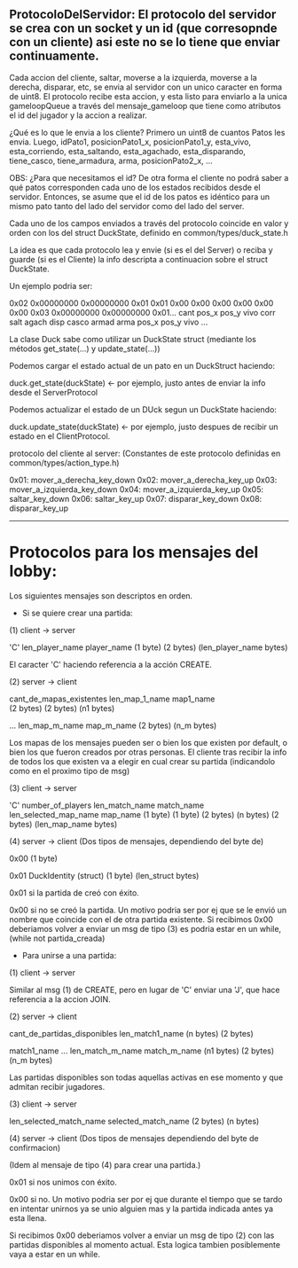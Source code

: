 ## ProtocoloDelServidor: El protocolo del servidor se crea con un socket y un id (que corresopnde con un cliente) asi este no se lo tiene que enviar continuamente.

Cada accion del cliente, saltar, moverse a la izquierda, moverse a la derecha, disparar, etc, se envia al servidor con un unico caracter en forma de uint8. El protocolo recibe esta accion, y esta listo para enviarlo a la unica gameloopQueue a través del mensaje_gameloop que tiene como atributos el id del jugador y la accion a realizar.

¿Qué es lo que le envia a los cliente?
Primero un uint8 de cuantos Patos les envia. Luego, idPato1, posicionPato1_x, posicionPato1_y, esta_vivo, esta_corriendo, esta_saltando, esta_agachado, esta_disparando, tiene_casco, tiene_armadura, arma, posicionPato2_x, ...

OBS: ¿Para que necesitamos el id? De otra forma el cliente no podrá saber a qué patos corresponden cada uno de los estados recibidos desde el servidor.
Entonces, se asume que el id de los patos es idéntico para un mismo pato tanto del lado del servidor como del lado del server.

Cada uno de los campos enviados a través del protocolo coincide en valor y orden con los del struct DuckState, definido en common/types/duck_state.h

La idea es que cada protocolo lea y envie (si es el del Server) o reciba y guarde (si es el Cliente) la info descripta a continuacion sobre el struct DuckState.

Un ejemplo podria ser:

0x02 0x00000000 0x00000000 0x01 0x01  0x00  0x00  0x00  0x00  0x00   0x00   0x03        0x00000000  0x00000000 0x01...
cant   pos_x      pos_y    vivo  corr  salt agach  disp  casco  armad  arma          pos_x        pos_y  vivo ...

La clase Duck sabe como utilizar un DuckState struct (mediante los métodos get_state(...) y update_state(...))

Podemos cargar el estado actual de un pato en un DuckStruct haciendo:

duck.get_state(duckState) <- por ejemplo, justo antes de enviar la info desde el ServerProtocol

Podemos actualizar el estado de un DUck segun un DuckState haciendo:

duck.update_state(duckState) <- por ejemplo, justo despues de recibir un estado en el ClientProtocol.

protocolo del cliente al server:
(Constantes de este protocolo definidas en common/types/action_type.h)

0x01: mover_a_derecha_key_down
0x02: mover_a_derecha_key_up
0x03: mover_a_izquierda_key_down
0x04: mover_a_izquierda_key_up
0x05: saltar_key_down
0x06: saltar_key_up
0x07: disparar_key_down
0x08: disparar_key_up

------------------------------------------------

# Protocolos para los mensajes del lobby:

Los siguientes mensajes son descriptos en orden.

- Si se quiere crear una partida:

(1) client -> server

   'C'    len_player_name        player_name
(1 byte)     (2 bytes)     (len_player_name bytes)

El caracter 'C' haciendo referencia a la acción CREATE.


(2) server -> client

cant_de_mapas_existentes  len_map_1_name  map1_name  
       (2 bytes)            (2 bytes)    (n1 bytes)

... len_map_m_name     map_m_name
       (2 bytes)      (n_m bytes)

Los mapas de los mensajes pueden ser o bien los que existen por default, o bien los que fueron creados por otras personas. El cliente tras recibir la info de todos los que existen va a elegir en cual crear su partida (indicandolo como en el proximo tipo de msg)


(3) client -> server

  'C'     number_of_players  len_match_name  match_name  len_selected_map_name  map_name
(1 byte)      (1 byte)         (2 bytes)     (n bytes)    (2 bytes)   (len_map_name bytes)


(4) server -> client (Dos tipos de mensajes, dependiendo del byte de)

  0x00
(1 byte)

  0x01          DuckIdentity (struct)
(1 byte)         (len_struct bytes)

0x01 si la partida de creó con éxito.

0x00 si no se creó la partida. Un motivo podria ser por ej que se le envió un nombre que coincide con el de otra partida existente.
Si recibimos 0x00 deberiamos volver a enviar un msg de tipo (3) es podria estar en un while, (while not partida_creada)


- Para unirse a una partida:

(1) client -> server

Similar al msg (1) de CREATE, pero en lugar de 'C' enviar una 'J', que hace referencia a la accion JOIN.


(2) server -> client

cant_de_partidas_disponibles  len_match1_name
         (n bytes)               (2 bytes)

match1_name ... len_match_m_name  match_m_name 
(n1 bytes)         (2 bytes)       (n_m bytes)

Las partidas disponibles son todas aquellas activas en ese momento y que admitan recibir jugadores.


(3) client -> server

len_selected_match_name  selected_match_name
     (2 bytes)                (n bytes)


(4) server -> client (Dos tipos de mensajes dependiendo del byte de confirmacion)

(Idem al mensaje de tipo (4) para crear una partida.)

0x01 si nos unimos con éxito.

0x00 si no. Un motivo podria ser por ej que durante el tiempo que se tardo en intentar unirnos ya se unio alguien mas y la partida indicada antes ya esta llena.

Si recibimos 0x00 deberiamos volver a enviar un msg de tipo (2) con las partidas disponibles al momento actual. Esta logica tambien posiblemente vaya a estar en un while.